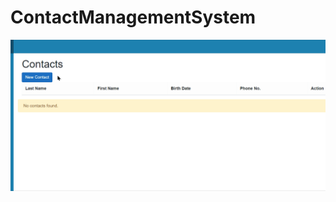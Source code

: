 # ContactManagementSystem

![Adding a contact](https://github.com/jsulumich/ContactManagementSystem/blob/master/Gifs/adding%20a%20contact.gif)
